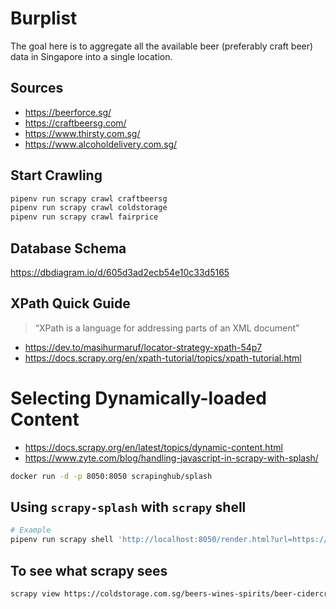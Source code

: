 # Burplist

The goal here is to aggregate all the available beer (preferably craft beer) data in Singapore into a single location.

## Sources

-   https://beerforce.sg/
-   https://craftbeersg.com/
-   https://www.thirsty.com.sg/
-   https://www.alcoholdelivery.com.sg/

## Start Crawling

```sh
pipenv run scrapy crawl craftbeersg
pipenv run scrapy crawl coldstorage
pipenv run scrapy crawl fairprice
```

## Database Schema

https://dbdiagram.io/d/605d3ad2ecb54e10c33d5165

## XPath Quick Guide

> “XPath is a language for addressing parts of an XML document”

-   https://dev.to/masihurmaruf/locator-strategy-xpath-54p7
-   https://docs.scrapy.org/en/xpath-tutorial/topics/xpath-tutorial.html

# Selecting Dynamically-loaded Content

-   https://docs.scrapy.org/en/latest/topics/dynamic-content.html
-   https://www.zyte.com/blog/handling-javascript-in-scrapy-with-splash/

```sh
docker run -d -p 8050:8050 scrapinghub/splash
```

## Using `scrapy-splash` with `scrapy` shell

```sh
# Example
pipenv run scrapy shell 'http://localhost:8050/render.html?url=https://www.alcoholdelivery.com.sg/beer-cider/craft-beer'
```

## To see what scrapy sees

```sh
scrapy view https://coldstorage.com.sg/beers-wines-spirits/beer-cidercraft-beers
```
